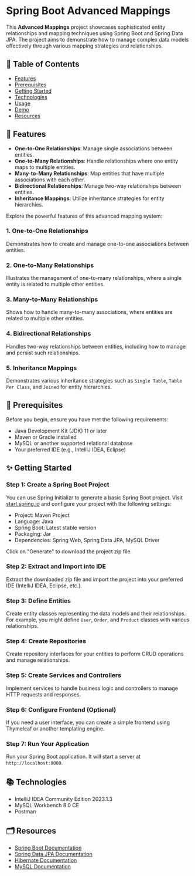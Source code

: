 # Spring Boot Advanced Mappings

This **Advanced Mappings** project showcases sophisticated entity relationships and mapping techniques using Spring Boot and Spring Data JPA. The project aims to demonstrate how to manage complex data models effectively through various mapping strategies and relationships.

## 📝 Table of Contents

- [Features](#features)
- [Prerequisites](#prerequisites)
- [Getting Started](#getting-started)
- [Technologies](#technologies)
- [Usage](#usage)
- [Demo](#demo)
- [Resources](#resources)

## 🚀 Features

- **One-to-One Relationships**: Manage single associations between entities.
- **One-to-Many Relationships**: Handle relationships where one entity maps to multiple entities.
- **Many-to-Many Relationships**: Map entities that have multiple associations with each other.
- **Bidirectional Relationships**: Manage two-way relationships between entities.
- **Inheritance Mappings**: Utilize inheritance strategies for entity hierarchies.

Explore the powerful features of this advanced mapping system:

### 1. **One-to-One Relationships**

Demonstrates how to create and manage one-to-one associations between entities.

### 2. **One-to-Many Relationships**

Illustrates the management of one-to-many relationships, where a single entity is related to multiple other entities.

### 3. **Many-to-Many Relationships**

Shows how to handle many-to-many associations, where entities are related to multiple other entities.

### 4. **Bidirectional Relationships**

Handles two-way relationships between entities, including how to manage and persist such relationships.

### 5. **Inheritance Mappings**

Demonstrates various inheritance strategies such as `Single Table`, `Table Per Class`, and `Joined` for entity hierarchies.

## 📖 Prerequisites

Before you begin, ensure you have met the following requirements:

- Java Development Kit (JDK) 11 or later
- Maven or Gradle installed
- MySQL or another supported relational database
- Your preferred IDE (e.g., IntelliJ IDEA, Eclipse)

## ✨ Getting Started

### Step 1: Create a Spring Boot Project

You can use Spring Initializr to generate a basic Spring Boot project. Visit [start.spring.io](https://start.spring.io/) and configure your project with the following settings:

* Project: Maven Project
* Language: Java
* Spring Boot: Latest stable version
* Packaging: Jar
* Dependencies: Spring Web, Spring Data JPA, MySQL Driver

Click on "Generate" to download the project zip file.

### Step 2: Extract and Import into IDE

Extract the downloaded zip file and import the project into your preferred IDE (IntelliJ IDEA, Eclipse, etc.).

### Step 3: Define Entities

Create entity classes representing the data models and their relationships. For example, you might define `User`, `Order`, and `Product` classes with various relationships.

### Step 4: Create Repositories

Create repository interfaces for your entities to perform CRUD operations and manage relationships.

### Step 5: Create Services and Controllers

Implement services to handle business logic and controllers to manage HTTP requests and responses.

### Step 6: Configure Frontend (Optional)

If you need a user interface, you can create a simple frontend using Thymeleaf or another templating engine.

### Step 7: Run Your Application

Run your Spring Boot application. It will start a server at `http://localhost:8080`.

## 📚 Technologies

* IntelliJ IDEA Community Edition 2023.1.3
* MySQL Workbench 8.0 CE
* Postman


## 🗂️ Resources

* [Spring Boot Documentation](https://spring.io/projects/spring-boot)
* [Spring Data JPA Documentation](https://spring.io/projects/spring-data-jpa)
* [Hibernate Documentation](https://hibernate.org/orm/documentation/)
* [MySQL Documentation](https://dev.mysql.com/doc/)

